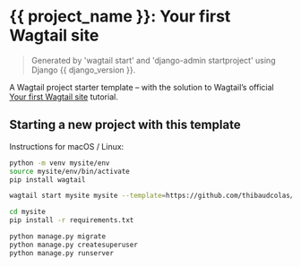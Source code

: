 # {{ project_name }}: Your first Wagtail site

> Generated by 'wagtail start' and 'django-admin startproject' using Django {{ django_version }}.

A Wagtail project starter template – with the solution to Wagtail’s official [Your first Wagtail site](https://docs.wagtail.org/en/stable/getting_started/tutorial.html) tutorial.

## Starting a new project with this template

Instructions for macOS / Linux:

```bash
python -m venv mysite/env
source mysite/env/bin/activate
pip install wagtail

wagtail start mysite mysite --template=https://github.com/thibaudcolas/wagtail-tutorial-template/archive/main.zip

cd mysite
pip install -r requirements.txt

python manage.py migrate
python manage.py createsuperuser
python manage.py runserver
```
